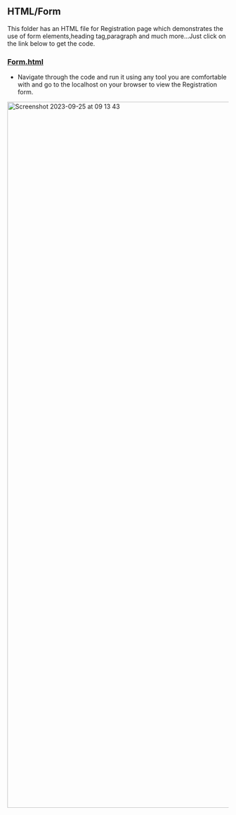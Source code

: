  ## HTML/Form
 
 This folder has an HTML file for Registration page which demonstrates the use of form elements,heading tag,paragraph and much more...Just click on the link below to get the code.

### [Form.html](https://github.com/aiman-syeda/Triweb-Learning/blob/main/HTML/Form/Form.html)

- Navigate through the code and run it using any tool you are comfortable with and go to the localhost on your browser to view the Registration form.

<img width="1605" alt="Screenshot 2023-09-25 at 09 13 43" src="https://github.com/aiman-syeda/Triweb-Learning/assets/137302844/6af699c6-65ff-4773-a91b-281417659877">
